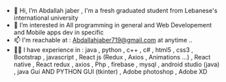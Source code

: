 - 👋 Hi, I’m Abdallah jaber , I'm a fresh graduated student from Lebanese's international university 
- 👀 I’m interested in All programming in general and Web Developement and Mobile apps dev in specific 
- 📫 I'm reachable at : Abdallahjaber719@gmail.com at anytime .. 
- 💪🏾 I have experience in : java , python , c++ , c# , html5 , css3 , Bootstrap , javascript , React js (Redux , Axios , Animations ...) , React native , React redux , axios , Php , firebase ,
                             mysql , android studio (java) , java Gui AND PYTHON GUI (tkinter) , Adobe photoshop , Adobe XD

